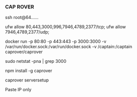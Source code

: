 ### CAP ROVER

ssh root@64......

ufw allow 80,443,3000,996,7946,4789,2377/tcp; ufw allow 7946,4789,2377/udp; 

docker run -p 80:80 -p 443:443 -p 3000:3000 -v /var/run/docker.sock:/var/run/docker.sock -v /captain:/captain caprover/caprover 

sudo netstat -pna | grep 3000

npm install -g caprover

caprover serversetup

Paste IP only




